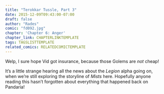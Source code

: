 ```yaml
---
title: "Terokkar Tussle, Part 3"
date: 2015-12-09T09:43:00-07:00
draft: false
author: "Rades"
comic: "fd092.jpg"
chapter: 'Chapter 6: Anger'
chapter_link: CHAPTERLINKTEMPLATE
tags: TAGSLISTTEMPLATE
related_comics: RELATEDCOMICTEMPLATE
---
```


Welp, I sure hope Vid got insurance, because those Golems are *not* cheap!


It’s a little strange hearing all the news about the *Legion* alpha going on, when we’re still exploring the storyline of *Mists* here. Hopefully anyone reading this hasn’t forgotten about everything that happened back on Pandaria!


